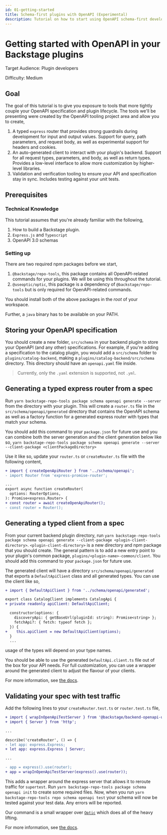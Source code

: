 ```yaml
---
id: 01-getting-started
title: Schema-first plugins with OpenAPI (Experimental)
description: Tutorial on how to start using OpenAPI schema-first development in your plugins.
---
```


# Getting started with OpenAPI in your Backstage plugins

Target Audience: Plugin developers

Difficulty: Medium

## Goal

The goal of this tutorial is to give you exposure to tools that more tightly couple your OpenAPI specification and plugin lifecycle. The tools we'll be presenting were created by the OpenAPI tooling project area and allow you to create,

1. A typed `express` router that provides strong guardrails during development for input and output values. Support for query, path parameters, and request body, as well as experimental support for headers and cookies.
2. An auto-generated client to interact with your plugin's backend. Support for all request types, parameters, and body, as well as return types. Provides a low-level interface to allow more customization by higher-level libraries.
3. Validation and verification tooling to ensure your API and specification stay in sync. Includes testing against your unit tests.

## Prerequisites

### Technical Knowledge

This tutorial assumes that you're already familiar with the following,

1. How to build a Backstage plugin.
2. `Express.js` and `Typescript`
3. OpenAPI 3.0 schemas

### Setting up

There are two required npm packages before we start,

1. `@backstage/repo-tools`, this package contains all OpenAPI-related commands for your plugins. We will be using this throughout the tutorial.
2. `@useoptic/optic`, this package is a dependency of `@backstage/repo-tools` but is only required for OpenAPI-related commands.

You should install both of the above packages in the _root_ of your workspace.

Further, a `java` binary has to be available on your PATH.

## Storing your OpenAPI specification

You should create a new folder, `src/schema` in your backend plugin to store your OpenAPI (and any other) specifications. For example, if you're adding a specification to the catalog plugin, you would add a `src/schema` folder to `plugins/catalog-backend`, making a `plugins/catalog-backend/src/schema` directory. This directory should have an `openapi.yaml` file inside.

> Currently, only the `.yaml` extension is supported, not `.yml`.

## Generating a typed express router from a spec

Run `yarn backstage-repo-tools package schema openapi generate --server` from the directory with your plugin. This will create a `router.ts` file in the `src/schema/openapi/generated` directory that contains the OpenAPI schema as well as a factory function for a generated express router with types that match your schema.

You should add this command to your `package.json` for future use and you can combine both the server generation and the client generation below like so, `yarn backstage-repo-tools package schema openapi generate --server --client-package <clientPackageDirectory>`

Use it like so, update your `router.ts` or `createRouter.ts` file with the following content,

```diff
+ import { createOpenApiRouter } from '../schema/openapi';
- import Router from 'express-promise-router';

...
export async function createRouter(
  options: RouterOptions,
): Promise<express.Router> {
+ const router = await createOpenApiRouter();
- const router = Router();
```

## Generating a typed client from a spec

From your current backend plugin directory, run `yarn backstage-repo-tools package schema openapi generate --client-package <plugin-client-directory>`. `<plugin-client-directory>` is a new directory and npm package that you should create. The general pattern is to add a new entry point to your plugin's common package, `plugins/<plugin-name>-common/client`. You should add this command to your `package.json` for future use.

The generated client will have a directory `src/schema/openapi/generated` that exports a `DefaultApiClient` class and all generated types. You can use the client like so,

```diff
+ import { DefaultApiClient } from '../schema/openapi/generated';

export class CatalogClient implements CatalogApi {
+ private readonly apiClient: DefaultApiClient;

  constructor(options: {
    discoveryApi: { getBaseUrl(pluginId: string): Promise<string> };
    fetchApi?: { fetch: typeof fetch };
  }) {
+    this.apiClient = new DefaultApiClient(options);
  }
  ...
```

usage of the types will depend on your type names.

You should be able to use the generated `DefaultApi.client.ts` file out of the box for your API needs. For full customization, you can use a wrapper around the generated client to adjust the flavour of your clients.

For more information, see [the docs](./generate-client.md).

## Validating your spec with test traffic

Add the following lines to your `createRouter.test.ts` or `router.test.ts` file,

```diff
+ import { wrapInOpenApiTestServer } from '@backstage/backend-openapi-utils/testUtils';
+ import { Server } from 'http';

...

describe('createRouter', () => {
- let app: express.Express;
+ let app: express.Express | Server;

...

- app = express().use(router);
+ app = wrapInOpenApiTestServer(express().use(router));
```

This adds a wrapper around the express server that allows it to reroute traffic for `supertest`. Run `yarn backstage-repo-tools package schema openapi init` to create some required files. Now, when you run `yarn backstage-repo-tools repo schema openapi test` your schema will now be tested against your test data. Any errors will be reported.

Our command is a small wrapper over [`Optic`](https://github.com/opticdev/optic) which does all of the heavy lifting.

For more information, see [the docs](./test-case-validation.md).
